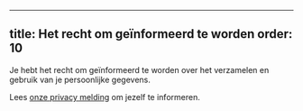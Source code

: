 ***

title: Het recht om geïnformeerd te worden
order: 10
---------

Je hebt het recht om geïnformeerd te worden over het verzamelen en gebruik van je persoonlijke gegevens.

Lees [onze privacy melding](/docs/various/privacy/) om jezelf te informeren.
